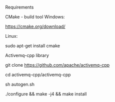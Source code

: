 Requirements

CMake - build tool
Windows:

https://cmake.org/download/

Linux:

sudo apt-get install cmake

Activemq-cpp library

git clone https://github.com/apache/activemq-cpp

cd activemq-cpp/activemq-cpp

sh autogen.sh

./configure && make -j4 && make install
